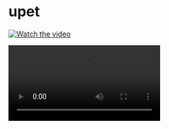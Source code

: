 # upet

[![Watch the video](https://i.imgur.com/vKb2F1B.png)](https://youtu.be/vt5fpE0bzSY)

![](./photo/video_2022-07-09_17-40-36.mp4)

